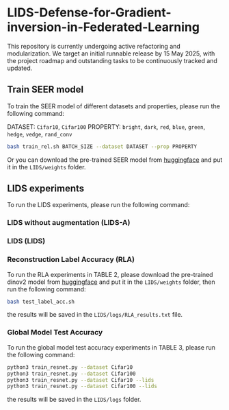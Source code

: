 # LIDS-Defense-for-Gradient-inversion-in-Federated-Learning
This repository is currently undergoing active refactoring and modularization. We target an initial runnable release by 15 May 2025, with the project roadmap and outstanding tasks to be continuously tracked and updated.

## Train SEER model
To train the SEER model of different datasets and properties, please run the following command:

DATASET: `Cifar10`, `Cifar100`
PROPERTY: `bright`, `dark`, `red`, `blue`, `green`, `hedge`, `vedge`, `rand_conv`

```bash
bash train_rel.sh BATCH_SIZE --dataset DATASET --prop PROPERTY
```
Or you can download the pre-trained SEER model from [huggingface](https://huggingface.co/alan314159/LIDS) and put it in the `LIDS/weights` folder.

## LIDS experiments
To run the LIDS experiments, please run the following command:

### LIDS without augmentation (LIDS-A)

### LIDS (LIDS)


### Reconstruction Label Accuracy (RLA)
To run the RLA experiments in TABLE 2, please download the pre-trained dinov2 model from [huggingface](https://huggingface.co/alan314159/LIDS) and put it in the `LIDS/weights` folder, then run the following command:

```bash
bash test_label_acc.sh
```
the results will be saved in the `LIDS/logs/RLA_results.txt` file.

### Global Model Test Accuracy

To run the global model test accuracy experiments in TABLE 3, please run the following command:

```bash
python3 train_resnet.py --dataset Cifar10
python3 train_resnet.py --dataset Cifar100
python3 train_resnet.py --dataset Cifar10 --lids
python3 train_resnet.py --dataset Cifar100 --lids
```

the results will be saved in the `LIDS/logs` folder.